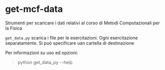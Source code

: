 # get-mcf-data
Strumenti per scaricare i dati relativi al corso di Metodi Computazionali per la Fisica

`get_data.py` scarica i file per le esercitazioni. Ogni esercitazione separatamente.
  Si può specificare uan cartella di destinazione 

  Per informazioni su uso ed opzioni:
  >python get_data_py --help
  
